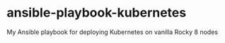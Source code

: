 # ansible-playbook-kubernetes
My Ansible playbook for deploying Kubernetes on vanilla Rocky 8 nodes
